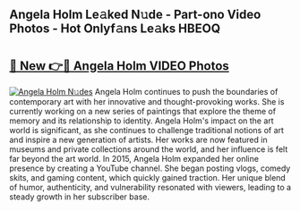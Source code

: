 ## Angela Holm Le𝚊ked N𝚞de - Part-ono Video Photos - Hot Onlyf𝚊ns Le𝚊ks HBEOQ

# <h2><a href="http://ac29235.deff.icu/?id=Angela+Holm">🔗 New 👉🔴 Angela Holm VIDEO Photos</a></h2>

[![Angela Holm N𝚞des](https://i.imgur.com/rIISA9y.gif)](http://ac29235.deff.icu/?id=Angela+Holm)
Angela Holm continues to push the boundaries of contemporary art with her innovative and thought-provoking works. She is currently working on a new series of paintings that explore the theme of memory and its relationship to identity. Angela Holm's impact on the art world is significant, as she continues to challenge traditional notions of art and inspire a new generation of artists. Her works are now featured in museums and private collections around the world, and her influence is felt far beyond the art world. In 2015, Angela Holm expanded her online presence by creating a YouTube channel. She began posting vlogs, comedy skits, and gaming content, which quickly gained traction. Her unique blend of humor, authenticity, and vulnerability resonated with viewers, leading to a steady growth in her subscriber base.
